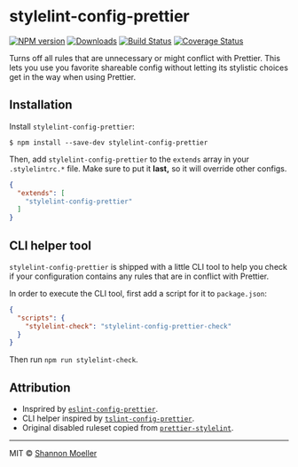 # stylelint-config-prettier

[![NPM version][npm-img]][npm-url] [![Downloads][downloads-img]][npm-url] [![Build Status][travis-img]][travis-url] [![Coverage Status][coveralls-img]][coveralls-url]

Turns off all rules that are unnecessary or might conflict with Prettier. This lets you use you favorite shareable config without letting its stylistic choices get in the way when using Prettier.

## Installation

Install `stylelint-config-prettier`:

```
$ npm install --save-dev stylelint-config-prettier
```

Then, add `stylelint-config-prettier` to the `extends` array in your `.stylelintrc.*` file. Make sure to put it **last,** so it will override other configs.

```json
{
  "extends": [
    "stylelint-config-prettier"
  ]
}
```

## CLI helper tool

`stylelint-config-prettier` is shipped with a little CLI tool to help you check if your configuration contains any rules that are in conflict with Prettier.

In order to execute the CLI tool, first add a script for it to `package.json`:

```json
{
  "scripts": {
    "stylelint-check": "stylelint-config-prettier-check"
  }
}
```

Then run `npm run stylelint-check`.

## Attribution

- Insprired by [`eslint-config-prettier`](http://npm.im/eslint-config-prettier).
- CLI helper inspired by [`tslint-config-prettier`](https://github.com/alexjoverm/tslint-config-prettier).
- Original disabled ruleset copied from [`prettier-stylelint`](http://npm.im/prettier-stylelint).

----

MIT © [Shannon Moeller](http://shannonmoeller.com)

[coveralls-img]: http://img.shields.io/coveralls/shannonmoeller/stylelint-config-prettier/master.svg?style=flat-square
[coveralls-url]: https://coveralls.io/r/shannonmoeller/stylelint-config-prettier
[downloads-img]: http://img.shields.io/npm/dm/stylelint-config-prettier.svg?style=flat-square
[npm-img]:       http://img.shields.io/npm/v/stylelint-config-prettier.svg?style=flat-square
[npm-url]:       https://npmjs.org/package/stylelint-config-prettier
[travis-img]:    http://img.shields.io/travis/shannonmoeller/stylelint-config-prettier.svg?style=flat-square
[travis-url]:    https://travis-ci.org/shannonmoeller/stylelint-config-prettier
